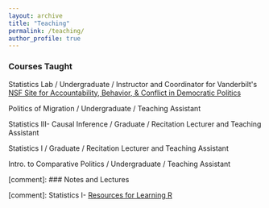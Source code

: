 ```yaml
---
layout: archive
title: "Teaching"
permalink: /teaching/
author_profile: true
---
```


### Courses Taught

Statistics Lab / Undergraduate / Instructor and Coordinator for Vanderbilt's [NSF Site for Accountability, Behavior, & Conflict in Democratic Politics](https://lab.vanderbilt.edu/political-science-reu/)

Politics of Migration / Undergraduate / Teaching Assistant

Statistics III- Causal Inference / Graduate / Recitation Lecturer and Teaching Assistant

Statistics I / Graduate / Recitation Lecturer and Teaching Assistant

Intro. to Comparative Politics / Undergraduate / Teaching Assistant

[comment]: ### Notes and Lectures

[comment]: Statistics I- [Resources for Learning R](https://github.com/vandytripp/vandytripp.github.io/blob/master/files/Stats1_R_Resources.pdf)
